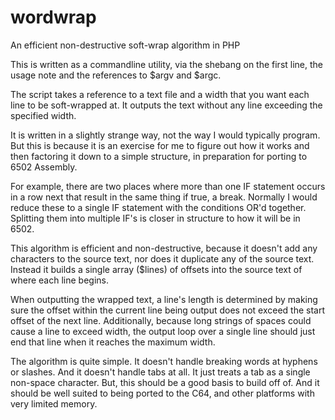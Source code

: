 # wordwrap
An efficient non-destructive soft-wrap algorithm in PHP

This is written as a commandline utility, via the shebang on the first line, 
the usage note and the references to $argv and $argc.

The script takes a reference to a text file and a width that you want each line 
to be soft-wrapped at. It outputs the text without any line exceeding the specified width.

It is written in a slightly strange way, not the way I would typically program.
But this is because it is an exercise for me to figure out how it works and then factoring
it down to a simple structure, in preparation for porting to 6502 Assembly.

For example, there are two places where more than one IF statement occurs in a row next that
result in the same thing if true, a break. Normally I would reduce these to a single IF
statement with the conditions OR'd together. Splitting them into multiple IF's is closer
in structure to how it will be in 6502.

This algorithm is efficient and non-destructive, because it doesn't add any characters 
to the source text, nor does it duplicate any of the source text. Instead it builds a
single array ($lines) of offsets into the source text of where each line begins.

When outputting the wrapped text, a line's length is determined by making sure the offset
within the current line being output does not exceed the start offset of the next line.
Additionally, because long strings of spaces could cause a line to exceed width, the 
output loop over a single line should just end that line when it reaches the maximum 
width.

The algorithm is quite simple. It doesn't handle breaking words at hyphens or slashes.
And it doesn't handle tabs at all. It just treats a tab as a single non-space character.
But, this should be a good basis to build off of. And it should be well suited to being
ported to the C64, and other platforms with very limited memory.
